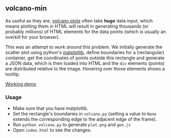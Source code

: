 ## volcano-min

As useful as they are, [volcano plots](https://en.wikipedia.org/wiki/Volcano_plot_(statistics)) often take **huge** data input, which means plotting them in HTML will result in generating thousands (or probably millions) of HTML elements for the data points (which is usually an overkill for your browser).

This was an attempt to *work around* this problem. We initially generate the scatter plot using python's [matplotlib](http://matplotlib.org/), define boundaries for a (rectangular) container, get the coordinates of points outside this rectangle and generate a JSON data, which is then loaded into HTML and the `div` elements (points) are distributed relative to the image. Hovering over those elements shows a tooltip.

[Working demo](http://wafflespeanut.github.io/volcano-min)

### Usage

- Make sure that you have matplotlib.
- Set the rectangle's boundaries in `volcano.py` (setting a value to `None` extends the corresponding edge to the adjacent edge of the frame).
- Run `python volcano.py` to generate `plot.png` and `gen.js`
- Open `index.html` to see the changes.
